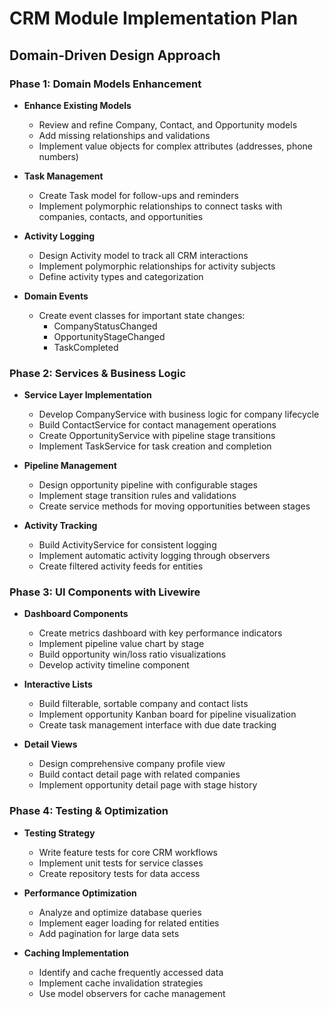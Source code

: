 # CRM Module Implementation Plan

## Domain-Driven Design Approach

### Phase 1: Domain Models Enhancement

- **Enhance Existing Models**
  - Review and refine Company, Contact, and Opportunity models
  - Add missing relationships and validations
  - Implement value objects for complex attributes (addresses, phone numbers)

- **Task Management**
  - Create Task model for follow-ups and reminders
  - Implement polymorphic relationships to connect tasks with companies, contacts, and opportunities

- **Activity Logging**
  - Design Activity model to track all CRM interactions
  - Implement polymorphic relationships for activity subjects
  - Define activity types and categorization

- **Domain Events**
  - Create event classes for important state changes:
    - CompanyStatusChanged
    - OpportunityStageChanged
    - TaskCompleted

### Phase 2: Services & Business Logic

- **Service Layer Implementation**
  - Develop CompanyService with business logic for company lifecycle
  - Build ContactService for contact management operations
  - Create OpportunityService with pipeline stage transitions
  - Implement TaskService for task creation and completion

- **Pipeline Management**
  - Design opportunity pipeline with configurable stages
  - Implement stage transition rules and validations
  - Create service methods for moving opportunities between stages

- **Activity Tracking**
  - Build ActivityService for consistent logging
  - Implement automatic activity logging through observers
  - Create filtered activity feeds for entities

### Phase 3: UI Components with Livewire

- **Dashboard Components**
  - Create metrics dashboard with key performance indicators
  - Implement pipeline value chart by stage
  - Build opportunity win/loss ratio visualizations
  - Develop activity timeline component

- **Interactive Lists**
  - Build filterable, sortable company and contact lists
  - Implement opportunity Kanban board for pipeline visualization
  - Create task management interface with due date tracking

- **Detail Views**
  - Design comprehensive company profile view
  - Build contact detail page with related companies
  - Implement opportunity detail page with stage history

### Phase 4: Testing & Optimization

- **Testing Strategy**
  - Write feature tests for core CRM workflows
  - Implement unit tests for service classes
  - Create repository tests for data access

- **Performance Optimization**
  - Analyze and optimize database queries
  - Implement eager loading for related entities
  - Add pagination for large data sets

- **Caching Implementation**
  - Identify and cache frequently accessed data
  - Implement cache invalidation strategies
  - Use model observers for cache management 